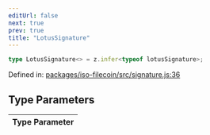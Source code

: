 ```yaml
---
editUrl: false
next: true
prev: true
title: "LotusSignature"
---
```


```ts
type LotusSignature<> = z.infer<typeof lotusSignature>;
```

Defined in: [packages/iso-filecoin/src/signature.js:36](https://github.com/hugomrdias/filecoin/blob/785c3411e0df74cabd3b2718e9d4a52c466ba914/packages/iso-filecoin/src/signature.js#L36)

## Type Parameters

| Type Parameter |
| ------ |
